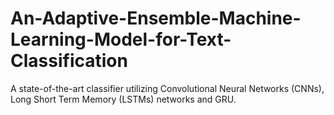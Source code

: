 # An-Adaptive-Ensemble-Machine-Learning-Model-for-Text-Classification
 A state-of-the-art classifier utilizing Convolutional Neural Networks (CNNs), Long Short Term Memory (LSTMs) networks and GRU.
